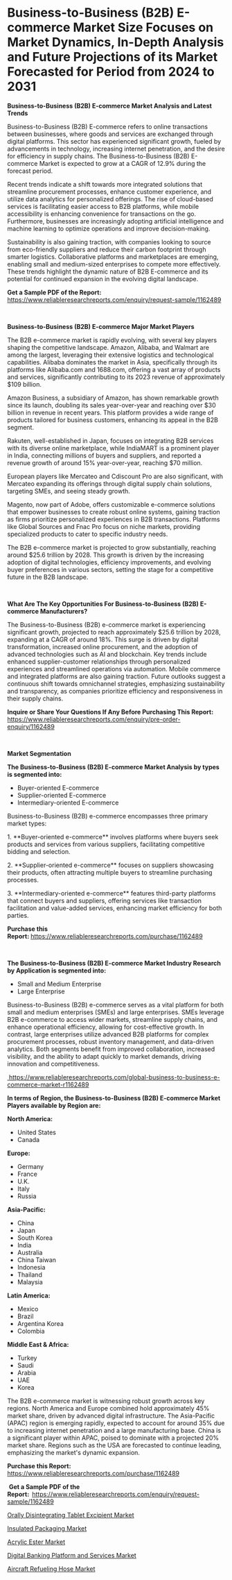 <p><h1>Business-to-Business (B2B) E-commerce Market Size Focuses on Market Dynamics, In-Depth Analysis and Future Projections of its Market Forecasted for Period from 2024 to 2031</h1></p><p><strong>Business-to-Business (B2B) E-commerce Market Analysis and Latest Trends</strong></p>
<p><p>Business-to-Business (B2B) E-commerce refers to online transactions between businesses, where goods and services are exchanged through digital platforms. This sector has experienced significant growth, fueled by advancements in technology, increasing internet penetration, and the desire for efficiency in supply chains. The Business-to-Business (B2B) E-commerce Market is expected to grow at a CAGR of 12.9% during the forecast period.</p><p>Recent trends indicate a shift towards more integrated solutions that streamline procurement processes, enhance customer experience, and utilize data analytics for personalized offerings. The rise of cloud-based services is facilitating easier access to B2B platforms, while mobile accessibility is enhancing convenience for transactions on the go. Furthermore, businesses are increasingly adopting artificial intelligence and machine learning to optimize operations and improve decision-making.</p><p>Sustainability is also gaining traction, with companies looking to source from eco-friendly suppliers and reduce their carbon footprint through smarter logistics. Collaborative platforms and marketplaces are emerging, enabling small and medium-sized enterprises to compete more effectively. These trends highlight the dynamic nature of B2B E-commerce and its potential for continued expansion in the evolving digital landscape.</p></p>
<p><strong>Get a Sample PDF of the Report:&nbsp;</strong> <a href="https://www.reliableresearchreports.com/enquiry/request-sample/1162489?utm_campaign=16&utm_medium=2&utm_source=Github&utm_content=ia&utm_term=10122024&utm_id=business-to-business-b2b-e-commerce">https://www.reliableresearchreports.com/enquiry/request-sample/1162489</a></p>
<p>&nbsp;</p>
<p><strong>Business-to-Business (B2B) E-commerce Major Market Players</strong></p>
<p><p>The B2B e-commerce market is rapidly evolving, with several key players shaping the competitive landscape. Amazon, Alibaba, and Walmart are among the largest, leveraging their extensive logistics and technological capabilities. Alibaba dominates the market in Asia, specifically through its platforms like Alibaba.com and 1688.com, offering a vast array of products and services, significantly contributing to its 2023 revenue of approximately $109 billion.</p><p>Amazon Business, a subsidiary of Amazon, has shown remarkable growth since its launch, doubling its sales year-over-year and reaching over $30 billion in revenue in recent years. This platform provides a wide range of products tailored for business customers, enhancing its appeal in the B2B segment.</p><p>Rakuten, well-established in Japan, focuses on integrating B2B services with its diverse online marketplace, while IndiaMART is a prominent player in India, connecting millions of buyers and suppliers, and reported a revenue growth of around 15% year-over-year, reaching $70 million.</p><p>European players like Mercateo and Cdiscount Pro are also significant, with Mercateo expanding its offerings through digital supply chain solutions, targeting SMEs, and seeing steady growth.</p><p>Magento, now part of Adobe, offers customizable e-commerce solutions that empower businesses to create robust online systems, gaining traction as firms prioritize personalized experiences in B2B transactions. Platforms like Global Sources and Fnac Pro focus on niche markets, providing specialized products to cater to specific industry needs.</p><p>The B2B e-commerce market is projected to grow substantially, reaching around $25.6 trillion by 2028. This growth is driven by the increasing adoption of digital technologies, efficiency improvements, and evolving buyer preferences in various sectors, setting the stage for a competitive future in the B2B landscape.</p></p>
<p>&nbsp;</p>
<p><strong>What Are The Key Opportunities For Business-to-Business (B2B) E-commerce Manufacturers?</strong></p>
<p><p>The Business-to-Business (B2B) e-commerce market is experiencing significant growth, projected to reach approximately $25.6 trillion by 2028, expanding at a CAGR of around 18%. This surge is driven by digital transformation, increased online procurement, and the adoption of advanced technologies such as AI and blockchain. Key trends include enhanced supplier-customer relationships through personalized experiences and streamlined operations via automation. Mobile commerce and integrated platforms are also gaining traction. Future outlooks suggest a continuous shift towards omnichannel strategies, emphasizing sustainability and transparency, as companies prioritize efficiency and responsiveness in their supply chains.</p></p>
<p><strong>Inquire or Share Your Questions If Any Before Purchasing This Report:</strong> <a href="https://www.reliableresearchreports.com/enquiry/pre-order-enquiry/1162489?utm_campaign=16&utm_medium=2&utm_source=Github&utm_content=ia&utm_term=10122024&utm_id=business-to-business-b2b-e-commerce">https://www.reliableresearchreports.com/enquiry/pre-order-enquiry/1162489</a></p>
<p>&nbsp;</p>
<p><strong>Market Segmentation</strong></p>
<p><strong>The Business-to-Business (B2B) E-commerce Market Analysis by types is segmented into:</strong></p>
<p><ul><li>Buyer-oriented E-commerce</li><li>Supplier-oriented E-commerce</li><li>Intermediary-oriented E-commerce</li></ul></p>
<p><p>Business-to-Business (B2B) e-commerce encompasses three primary market types: </p><p>1. **Buyer-oriented e-commerce** involves platforms where buyers seek products and services from various suppliers, facilitating competitive bidding and selection.</p><p>2. **Supplier-oriented e-commerce** focuses on suppliers showcasing their products, often attracting multiple buyers to streamline purchasing processes.</p><p>3. **Intermediary-oriented e-commerce** features third-party platforms that connect buyers and suppliers, offering services like transaction facilitation and value-added services, enhancing market efficiency for both parties.</p></p>
<p><strong>Purchase this Report:&nbsp;</strong><a href="https://www.reliableresearchreports.com/purchase/1162489?utm_campaign=16&utm_medium=2&utm_source=Github&utm_content=ia&utm_term=10122024&utm_id=business-to-business-b2b-e-commerce">https://www.reliableresearchreports.com/purchase/1162489</a></p>
<p>&nbsp;</p>
<p><strong>The Business-to-Business (B2B) E-commerce Market Industry Research by Application is segmented into:</strong></p>
<p><ul><li>Small and Medium Enterprise</li><li>Large Enterprise</li></ul></p>
<p><p>Business-to-Business (B2B) e-commerce serves as a vital platform for both small and medium enterprises (SMEs) and large enterprises. SMEs leverage B2B e-commerce to access wider markets, streamline supply chains, and enhance operational efficiency, allowing for cost-effective growth. In contrast, large enterprises utilize advanced B2B platforms for complex procurement processes, robust inventory management, and data-driven analytics. Both segments benefit from improved collaboration, increased visibility, and the ability to adapt quickly to market demands, driving innovation and competitiveness.</p></p>
<p><a href="https://www.reliableresearchreports.com/global-business-to-business-e-commerce-market-r1162489?utm_campaign=16&utm_medium=2&utm_source=Github&utm_content=ia&utm_term=10122024&utm_id=business-to-business-b2b-e-commerce">&nbsp;https://www.reliableresearchreports.com/global-business-to-business-e-commerce-market-r1162489</a></p>
<p><strong>In terms of Region, the Business-to-Business (B2B) E-commerce Market Players available by Region are:</strong></p>
<p>
    <p> <strong> North America: </strong>
        <ul>
            <li>United States</li>
            <li>Canada</li>
        </ul>
        </p> 
    <p> <strong> Europe: </strong>
        <ul>
            <li>Germany</li>
            <li>France</li>
            <li>U.K.</li>
            <li>Italy</li>
            <li>Russia</li>
        </ul>
        </p> 
    <p> <strong> Asia-Pacific: </strong>
        <ul>
            <li>China</li>
            <li>Japan</li>
            <li>South Korea</li>
            <li>India</li>
            <li>Australia</li>
            <li>China Taiwan</li>
            <li>Indonesia</li>
            <li>Thailand</li>
            <li>Malaysia</li>
        </ul>
        </p> 
    <p> <strong> Latin America: </strong>
        <ul>
            <li>Mexico</li>
            <li>Brazil</li>
            <li>Argentina Korea</li>
            <li>Colombia</li>
        </ul>
        </p> 
    <p> <strong> Middle East & Africa: </strong>
        <ul>
            <li>Turkey</li>
            <li>Saudi</li>
            <li>Arabia</li>
            <li>UAE</li>
            <li>Korea</li>
        </ul>
    </p>
    </p>
<p><p>The B2B e-commerce market is witnessing robust growth across key regions. North America and Europe combined hold approximately 45% market share, driven by advanced digital infrastructure. The Asia-Pacific (APAC) region is emerging rapidly, expected to account for around 35% due to increasing internet penetration and a large manufacturing base. China is a significant player within APAC, poised to dominate with a projected 20% market share. Regions such as the USA are forecasted to continue leading, emphasizing the market's dynamic expansion.</p></p>
<p><strong>Purchase this Report: </strong><a href="https://www.reliableresearchreports.com/purchase/1162489?utm_campaign=16&utm_medium=2&utm_source=Github&utm_content=ia&utm_term=10122024&utm_id=business-to-business-b2b-e-commerce">https://www.reliableresearchreports.com/purchase/1162489</a></p>
<p>&nbsp;<strong>Get a Sample PDF of the Report:&nbsp;&nbsp;</strong><a href="https://www.reliableresearchreports.com/enquiry/request-sample/1162489?utm_campaign=16&utm_medium=2&utm_source=Github&utm_content=ia&utm_term=10122024&utm_id=business-to-business-b2b-e-commerce">https://www.reliableresearchreports.com/enquiry/request-sample/1162489</a></p>
<p><strong></strong></p>
<p><p><a href="https://github.com/JosephineMcguire65/Market-Research-Report-List-1/blob/main/orally-disintegrating-tablet-excipient-market.md?utm_campaign=16&utm_medium=2&utm_source=Github&utm_content=ia&utm_term=10122024&utm_id=business-to-business-b2b-e-commerce">Orally Disintegrating Tablet Excipient Market</a></p><p><a href="https://www.linkedin.com/pulse/finding-growth-prospectsaided-through-insulated-packaging-1emsc?utm_campaign=16&utm_medium=2&utm_source=Github&utm_content=ia&utm_term=10122024&utm_id=business-to-business-b2b-e-commerce">Insulated Packaging Market</a></p><p><a href="https://www.linkedin.com/pulse/market-size-trends-acrylic-ester-82-cagr-expected-from-267rc?utm_campaign=16&utm_medium=2&utm_source=Github&utm_content=ia&utm_term=10122024&utm_id=business-to-business-b2b-e-commerce">Acrylic Ester Market</a></p><p><a href="https://github.com/YashRP12/Market-Research-Report-List-6/blob/main/digital-banking-platform-and-services-market.md?utm_campaign=16&utm_medium=2&utm_source=Github&utm_content=ia&utm_term=10122024&utm_id=business-to-business-b2b-e-commerce">Digital Banking Platform and Services Market</a></p><p><a href="https://www.linkedin.com/pulse/aircraft-refueling-hosemarketinsightsmarketsizeandgrowthprospectswithanestimatedcagrof119from2024to2031-b61uc?utm_campaign=16&utm_medium=2&utm_source=Github&utm_content=ia&utm_term=10122024&utm_id=business-to-business-b2b-e-commerce">Aircraft Refueling Hose Market</a></p></p>